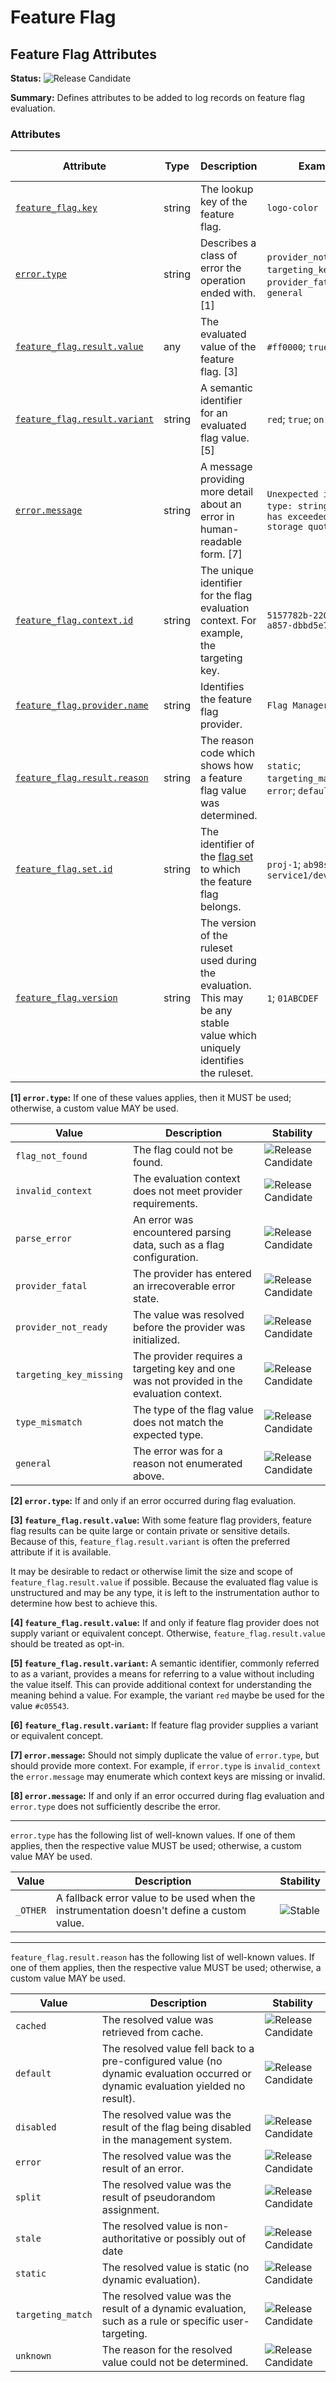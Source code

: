 <!-- NOTE: THIS FILE IS AUTOGENERATED. DO NOT EDIT BY HAND. -->
<!-- see templates/registry/markdown/logrecord_namespace.md.j2 -->
<!-- markdownlint-capture -->
<!-- markdownlint-disable -->

# Feature Flag

## Feature Flag Attributes

**Status:** ![Release Candidate](https://img.shields.io/badge/-rc-mediumorchid)

**Summary:** Defines attributes to be added to log records on feature flag evaluation.

### Attributes

| Attribute  | Type | Description  | Examples  | [Requirement Level](https://opentelemetry.io/docs/specs/semconv/general/attribute-requirement-level/) | Stability |
|---|---|---|---|---|---|
| [`feature_flag.key`](/docs/registry/attributes/feature-flag.md) | string | The lookup key of the feature flag. | `logo-color` | `Required` | ![Release Candidate](https://img.shields.io/badge/-rc-mediumorchid) |
| [`error.type`](/docs/registry/attributes/error.md) | string | Describes a class of error the operation ended with. [1] | `provider_not_ready`; `targeting_key_missing`; `provider_fatal`; `general` | `Conditionally Required` [2] | ![Stable](https://img.shields.io/badge/-stable-lightgreen) |
| [`feature_flag.result.value`](/docs/registry/attributes/feature-flag.md) | any | The evaluated value of the feature flag. [3] | `#ff0000`; `true`; `3` | `Conditionally Required` [4] | ![Release Candidate](https://img.shields.io/badge/-rc-mediumorchid) |
| [`feature_flag.result.variant`](/docs/registry/attributes/feature-flag.md) | string | A semantic identifier for an evaluated flag value. [5] | `red`; `true`; `on` | `Conditionally Required` [6] | ![Release Candidate](https://img.shields.io/badge/-rc-mediumorchid) |
| [`error.message`](/docs/registry/attributes/error.md) | string | A message providing more detail about an error in human-readable form. [7] | `Unexpected input type: string`; `The user has exceeded their storage quota` | `Recommended` [8] | ![Development](https://img.shields.io/badge/-development-blue) |
| [`feature_flag.context.id`](/docs/registry/attributes/feature-flag.md) | string | The unique identifier for the flag evaluation context. For example, the targeting key. | `5157782b-2203-4c80-a857-dbbd5e7761db` | `Recommended` | ![Release Candidate](https://img.shields.io/badge/-rc-mediumorchid) |
| [`feature_flag.provider.name`](/docs/registry/attributes/feature-flag.md) | string | Identifies the feature flag provider. | `Flag Manager` | `Recommended` | ![Release Candidate](https://img.shields.io/badge/-rc-mediumorchid) |
| [`feature_flag.result.reason`](/docs/registry/attributes/feature-flag.md) | string | The reason code which shows how a feature flag value was determined. | `static`; `targeting_match`; `error`; `default` | `Recommended` | ![Release Candidate](https://img.shields.io/badge/-rc-mediumorchid) |
| [`feature_flag.set.id`](/docs/registry/attributes/feature-flag.md) | string | The identifier of the [flag set](https://openfeature.dev/specification/glossary/#flag-set) to which the feature flag belongs. | `proj-1`; `ab98sgs`; `service1/dev` | `Recommended` | ![Release Candidate](https://img.shields.io/badge/-rc-mediumorchid) |
| [`feature_flag.version`](/docs/registry/attributes/feature-flag.md) | string | The version of the ruleset used during the evaluation. This may be any stable value which uniquely identifies the ruleset. | `1`; `01ABCDEF` | `Recommended` | ![Release Candidate](https://img.shields.io/badge/-rc-mediumorchid) |

**[1] `error.type`:** If one of these values applies, then it MUST be used; otherwise, a custom value MAY be used.

| Value  | Description | Stability |
|---|---|---|
| `flag_not_found` | The flag could not be found. | ![Release Candidate](https://img.shields.io/badge/-rc-mediumorchid) |
| `invalid_context` | The evaluation context does not meet provider requirements. | ![Release Candidate](https://img.shields.io/badge/-rc-mediumorchid) |
| `parse_error` | An error was encountered parsing data, such as a flag configuration. | ![Release Candidate](https://img.shields.io/badge/-rc-mediumorchid) |
| `provider_fatal` | The provider has entered an irrecoverable error state. | ![Release Candidate](https://img.shields.io/badge/-rc-mediumorchid) |
| `provider_not_ready` | The value was resolved before the provider was initialized. | ![Release Candidate](https://img.shields.io/badge/-rc-mediumorchid) |
| `targeting_key_missing` | The provider requires a targeting key and one was not provided in the evaluation context. | ![Release Candidate](https://img.shields.io/badge/-rc-mediumorchid) |
| `type_mismatch` | The type of the flag value does not match the expected type. | ![Release Candidate](https://img.shields.io/badge/-rc-mediumorchid) |
| `general` | The error was for a reason not enumerated above. | ![Release Candidate](https://img.shields.io/badge/-rc-mediumorchid) |

**[2] `error.type`:** If and only if an error occurred during flag evaluation.

**[3] `feature_flag.result.value`:** With some feature flag providers, feature flag results can be quite large or contain private or sensitive details.
Because of this, `feature_flag.result.variant` is often the preferred attribute if it is available.

It may be desirable to redact or otherwise limit the size and scope of `feature_flag.result.value` if possible.
Because the evaluated flag value is unstructured and may be any type, it is left to the instrumentation author to determine how best to achieve this.

**[4] `feature_flag.result.value`:** If and only if feature flag provider does not supply variant or equivalent concept. Otherwise, `feature_flag.result.value` should be treated as opt-in.

**[5] `feature_flag.result.variant`:** A semantic identifier, commonly referred to as a variant, provides a means
for referring to a value without including the value itself. This can
provide additional context for understanding the meaning behind a value.
For example, the variant `red` maybe be used for the value `#c05543`.

**[6] `feature_flag.result.variant`:** If feature flag provider supplies a variant or equivalent concept.

**[7] `error.message`:** Should not simply duplicate the value of `error.type`, but should provide more context. For example, if `error.type` is `invalid_context` the `error.message` may enumerate which context keys are missing or invalid.

**[8] `error.message`:** If and only if an error occurred during flag evaluation and `error.type` does not sufficiently describe the error.

---

`error.type` has the following list of well-known values. If one of them applies, then the respective value MUST be used; otherwise, a custom value MAY be used.

| Value  | Description | Stability |
|---|---|---|
| `_OTHER` | A fallback error value to be used when the instrumentation doesn't define a custom value. | ![Stable](https://img.shields.io/badge/-stable-lightgreen) |

---

`feature_flag.result.reason` has the following list of well-known values. If one of them applies, then the respective value MUST be used; otherwise, a custom value MAY be used.

| Value  | Description | Stability |
|---|---|---|
| `cached` | The resolved value was retrieved from cache. | ![Release Candidate](https://img.shields.io/badge/-rc-mediumorchid) |
| `default` | The resolved value fell back to a pre-configured value (no dynamic evaluation occurred or dynamic evaluation yielded no result). | ![Release Candidate](https://img.shields.io/badge/-rc-mediumorchid) |
| `disabled` | The resolved value was the result of the flag being disabled in the management system. | ![Release Candidate](https://img.shields.io/badge/-rc-mediumorchid) |
| `error` | The resolved value was the result of an error. | ![Release Candidate](https://img.shields.io/badge/-rc-mediumorchid) |
| `split` | The resolved value was the result of pseudorandom assignment. | ![Release Candidate](https://img.shields.io/badge/-rc-mediumorchid) |
| `stale` | The resolved value is non-authoritative or possibly out of date | ![Release Candidate](https://img.shields.io/badge/-rc-mediumorchid) |
| `static` | The resolved value is static (no dynamic evaluation). | ![Release Candidate](https://img.shields.io/badge/-rc-mediumorchid) |
| `targeting_match` | The resolved value was the result of a dynamic evaluation, such as a rule or specific user-targeting. | ![Release Candidate](https://img.shields.io/badge/-rc-mediumorchid) |
| `unknown` | The reason for the resolved value could not be determined. | ![Release Candidate](https://img.shields.io/badge/-rc-mediumorchid) |

<!-- markdownlint-restore -->
